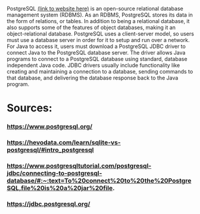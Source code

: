 PostgreSQL [(link to website here)](https://www.postgresql.org/) is an open-source relational database management system (RDBMS).
As an RDBMS, PostgreSQL stores its data in the form of relations, or tables.
In addition to being a relational database, it also supports some of the features of object databases, making it an object-relational database.
PostgreSQL uses a client-server model, so users must use a database server in order for it to setup and run over a network. 
For Java to access it, users must download a PostgreSQL JDBC driver to connect Java to the PostgreSQL database server.
The driver allows Java programs to connect to a PostgreSQL database using standard, database independent Java code.
JDBC drivers usually include functionality like creating and maintaining a connection to a database, sending commands to that database, and
delivering the database response back to the Java program.


# Sources:
### https://www.postgresql.org/
### https://hevodata.com/learn/sqlite-vs-postgresql/#intro_postgresql
### https://www.postgresqltutorial.com/postgresql-jdbc/connecting-to-postgresql-database/#:~:text=To%20connect%20to%20the%20PostgreSQL,file%20is%20a%20jar%20file.
### https://jdbc.postgresql.org/
